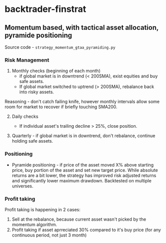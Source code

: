 # backtrader-finstrat


## Momentum based, with tactical asset allocation, pyramide positioning

Source code - `strategy_momentum_gtaa_pyramiding.py`

### Risk Management

1) Monthly checks (beginning of each month)
    * if global market is in downtrend (< 200SMA), exist equities and buy safe assets.
    * If global market switched to uptrend (> 200SMA), rebalance back into risky assets.

Reasoning - don't catch failing knife, however monthly intervals allow some room for market to recover if briefly touching SMA200.

2) Daily checks
    * If individual asset's trailing decline > 25%, close position.

3) Quarterly - if global market is in downtrend, don't rebalance, continue holding safe assets.

### Positioning

 * Pyramide positioning - if price of the asset moved X% above starting price, buy portion of the asset and set new target price. While absolute returns are a bit lower, the strategy has improved risk adjusted returns and significantly lower maximum drawdown. Backtested on multiple universes.

### Profit taking

Profit taking is happening in 2 cases:

1) Sell at the rebalance, because current asset wasn't picked by the momentum algorithm.
2) Profit taking if asset aprreciated 30% compared to it's buy price (for any continuous period, not just 3 month)



